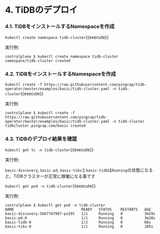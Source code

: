 # 4. TiDBのデプロイ

### 4.1. TiDBをインストールするNamespaceを作成
`kubectl create namespace tidb-cluster`{{execute}}

実行例:
```
controlplane $ kubectl create namespace tidb-cluster
namespace/tidb-cluster created
```

### 4.2. TiDBをインストールするNamespaceを作成
`kubectl create -f https://raw.githubusercontent.com/pingcap/tidb-operator/master/examples/basic/tidb-cluster.yaml -n tidb-cluster`{{execute}}

実行例:
```
controlplane $ kubectl create -f https://raw.githubusercontent.com/pingcap/tidb-operator/master/examples/basic/tidb-cluster.yaml -n tidb-cluster
tidbcluster.pingcap.com/basic created
```

### 4.3. TiDBのデプロイ結果を確認
`kubectl get tc -n tidb-cluster`{{execute}}

実行例:


`basic-discovery`, `basic-pd`, `basic-tikv`と`basic-tidb`は`Running`の状態になると、TiDBクラスターが正常に稼働になる事です

`kubectl get pod -n tidb-cluster`{{execute}}

実行例:
```
controlplane $ kubectl get pod -n tidb-cluster
NAME                               READY   STATUS    RESTARTS   AGE
basic-discovery-5b677d7997-ps29t   1/1     Running   0          3m29s
basic-pd-0                         1/1     Running   0          3m28s
basic-tidb-0                       2/2     Running   0          60s
basic-tikv-0                       1/1     Running   0          105s
```